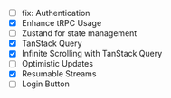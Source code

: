 - [ ] fix: Authentication
- [x] Enhance tRPC Usage
- [ ] Zustand for state management
- [x] TanStack Query
- [x] Infinite Scrolling with TanStack Query
- [ ] Optimistic Updates
- [x] Resumable Streams
- [ ] Login Button
